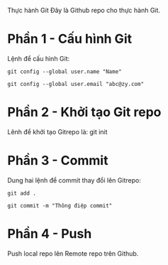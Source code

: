 Thực hành Git
Đây là Github repo cho thực hành Git.
# Phần 1 - Cấu hình Git
Lệnh để cấu hình Git:

`git config --global user.name "Name"`

`git config --global user.email "abc@zy.com"`

# Phần 2 - Khởi tạo Git repo
Lênh để khởi tạo Gitrepo là: git init
# Phần 3 - Commit
Dung hai lệnh để commit thay đổi lên Gitrepo:

`git add .`

`git commit -m "Thông điệp commit"`

# Phần 4 - Push
Push local repo lên Remote repo trên Github.

